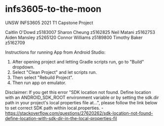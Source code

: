 # infs3605-to-the-moon
UNSW INFS3605 2021 T1 Capstone Project
 
Caitlin O'Dowd z5183007
Sharon Cheung z5162825
Neil Matani z5162753
Aiden Mansley z5265120
Connor Williams z5189800
Timothy Baker z5162709

Instructions for running App from Android Studio:
1. After opening project and letting Gradle scripts run, go to "Build" dropdown.
2. Select "Clean Project" and let scripts run.
3. Then select "Rebuild Project".
4. Then run app on emulator.

Disclaimer: If you get this error "SDK location not found. Define location with an ANDROID_SDK_ROOT environment variable or by setting the sdk.dir path in your project's local properties file at...", please follow the link below to set correct SDK path within local.properties. - https://stackoverflow.com/questions/27620262/sdk-location-not-found-define-location-with-sdk-dir-in-the-local-properties-fil
